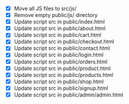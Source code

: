 - [x] Move all JS files to src/js/
- [x] Remove empty public/js/ directory
- [x] Update script src in public/index.html
- [x] Update script src in public/about.html
- [x] Update script src in public/cart.html
- [x] Update script src in public/checkout.html
- [x] Update script src in public/contact.html
- [x] Update script src in public/login.html
- [x] Update script src in public/orders.html
- [x] Update script src in public/product.html
- [x] Update script src in public/products.html
- [x] Update script src in public/shop.html
- [x] Update script src in public/signup.html
- [x] Update script src in public/admin/admin.html
